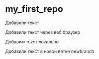﻿# my_first_repo

Добавили текст

Добавили текст через веб браузер


Добавим текст локально


Добавили текст в новой ветке newbranch

